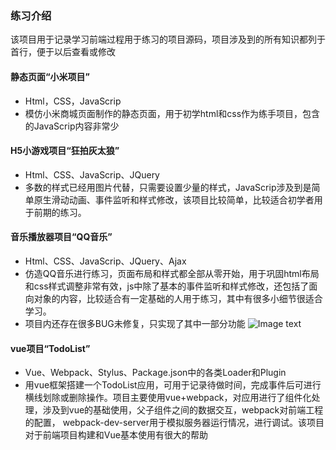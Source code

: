 ### 练习介绍
该项目用于记录学习前端过程用于练习的项目源码，项目涉及到的所有知识都列于首行，便于以后查看或修改
#### 静态页面“小米项目”
* Html，CSS，JavaScrip
* 模仿小米商城页面制作的静态页面，用于初学html和css作为练手项目，包含的JavaScrip内容非常少
#### H5小游戏项目“狂拍灰太狼”
* Html、CSS、JavaScrip、JQuery
* 多数的样式已经用图片代替，只需要设置少量的样式，JavaScrip涉及到是简单原生滑动动画、事件监听和样式修改，该项目比较简单，比较适合初学者用于前期的练习。
#### 音乐播放器项目“QQ音乐”
* Html、CSS、JavaScrip、JQuery、Ajax
* 仿造QQ音乐进行练习，页面布局和样式都全部从零开始，用于巩固html布局和css样式调整非常有效，js中除了基本的事件监听和样式修改，还包括了面向对象的内容，比较适合有一定基础的人用于练习，其中有很多小细节很适合学习。
* 项目内还存在很多BUG未修复，只实现了其中一部分功能
![Image text](https://github.com/Hydra-Lich/Practice/blob/master/项目效果图/图片一.png)
#### vue项目“TodoList”
* Vue、Webpack、Stylus、Package.json中的各类Loader和Plugin
* 用vue框架搭建一个TodoList应用，可用于记录待做时间，完成事件后可进行横线划除或删除操作。项目主要使用vue+webpack，对应用进行了组件化处理，涉及到vue的基础使用，父子组件之间的数据交互，webpack对前端工程的配置， webpack-dev-server用于模拟服务器运行情况，进行调试。该项目对于前端项目构建和Vue基本使用有很大的帮助
